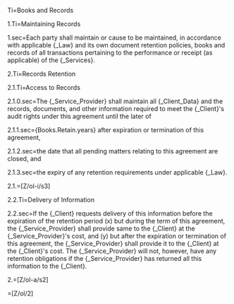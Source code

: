 Ti=Books and Records

1.Ti=Maintaining Records

1.sec=Each party shall maintain or cause to be maintained, in accordance with applicable {_Law} and its own document retention policies, books and records of all transactions pertaining to the performance or receipt (as applicable) of the {_Services}.

2.Ti=Records Retention

2.1.Ti=Access to Records

2.1.0.sec=The {_Service_Provider} shall maintain all {_Client_Data} and the records, documents, and other information required to meet the {_Client}'s audit rights under this agreement until the later of

2.1.1.sec={Books.Retain.years} after expiration or termination of this agreement,

2.1.2.sec=the date that all pending matters relating to this agreement are closed, and

2.1.3.sec=the expiry of any retention requirements under applicable {_Law}.

2.1.=[Z/ol-i/s3]

2.2.Ti=Delivery of Information

2.2.sec=If the {_Client} requests delivery of this information before the expiration of the retention period (x) but during the term of this agreement, the {_Service_Provider} shall provide same to the {_Client} at the {_Service_Provider}'s cost, and (y) but after the expiration or termination of this agreement, the {_Service_Provider} shall provide it to the {_Client} at the {_Client}'s cost. The {_Service_Provider} will not, however, have any retention obligations if the {_Service_Provider} has returned all this information to the {_Client}.

2.=[Z/ol-a/s2]

=[Z/ol/2]
